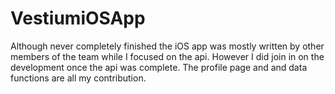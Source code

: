 # VestiumiOSApp

<p>Although never completely finished the iOS app was mostly written by other members of the team while I focused on the api.
However I did join in on the development once the api was complete. The profile page and and data functions are all my contribution.</p>
